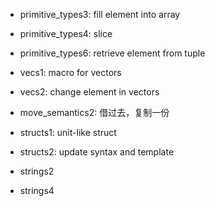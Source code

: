 + primitive_types3: fill element into array
+ primitive_types4: slice
+ primitive_types6: retrieve element from tuple

+ vecs1: macro for vectors
+ vecs2: change element in vectors

+ move_semantics2: 借过去，复制一份

+ structs1: unit-like struct
+ structs2: update syntax and template

+ strings2
+ strings4
